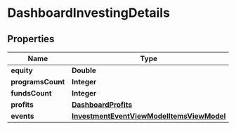 # DashboardInvestingDetails

## Properties
Name | Type | Description | Notes
------------ | ------------- | ------------- | -------------
**equity** | **Double** |  |  [optional]
**programsCount** | **Integer** |  |  [optional]
**fundsCount** | **Integer** |  |  [optional]
**profits** | [**DashboardProfits**](DashboardProfits.md) |  |  [optional]
**events** | [**InvestmentEventViewModelItemsViewModel**](InvestmentEventViewModelItemsViewModel.md) |  |  [optional]
